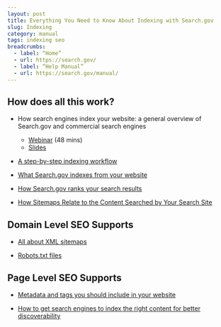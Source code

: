 ```yaml
---
layout: post
title: Everything You Need to Know About Indexing with Search.gov
slug: Indexing
category: manual
tags: indexing seo
breadcrumbs:
  - label: “Home”
  - url: https://search.gov/
  - label: “Help Manual”
  - url: https://search.gov/manual/
---
```


## How does all this work?

* How search engines index your website: a general overview of Search.gov and commercial search engines
  * [Webinar](https://search.gov/manual/training.html#how-engines-index) (48 mins)
  * [Slides](https://search.gov/files/HowSearchEnginesIndexYourWebsite.pdf)

* [A step-by-step indexing workflow](https://search.gov/manual/site-launch-guide.html#indexing-workflow)

* [What Search.gov indexes from your website](https://search.gov/manual/what-searchgov-indexes.html)

* [How Search.gov ranks your search results](https://search.gov/manual/ranking-factors.html)

* [How Sitemaps Relate to the Content Searched by Your Search Site]()

## Domain Level SEO Supports

* [All about XML sitemaps](https://search.gov/blog/sitemaps.html)

* [Robots.txt files](https://search.gov/blog/robotstxt.html)

## Page Level SEO Supports

* [Metadata and tags you should include in your website](https://search.gov/blog/metadata.html)

* [How to get search engines to index the right content for better discoverability](https://search.gov/blog/how-search-engines-index-content-better-discoverability.html)


